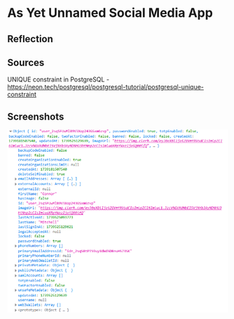 # As Yet Unnamed Social Media App

## Reflection

## Sources

UNIQUE constraint in PostgreSQL - https://neon.tech/postgresql/postgresql-tutorial/postgresql-unique-constraint

## Screenshots

![Console log displaying the structure of the currentUser object that I used to inform my database structure](@/../screenshots/currentUser_object.png)
